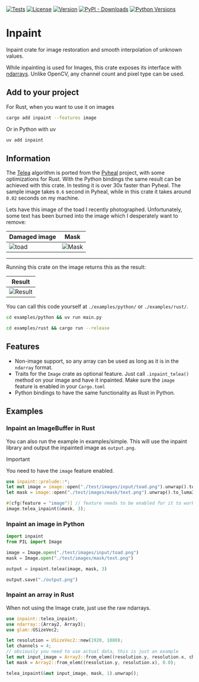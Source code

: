 [![Tests](https://github.com/gillesvink/inpaint/actions/workflows/test.yaml/badge.svg)](https://github.com/gillesvink/inpaint/actions/workflows/test.yaml) 
[![License](https://img.shields.io/crates/l/inpaint)](https://crates.io/crates/inpaint) 
[![Version](https://img.shields.io/crates/v/inpaint)](https://crates.io/crates/inpaint) 
[![PyPI - Downloads](https://img.shields.io/pypi/dm/inpaint)](https://pypi.org/project/inpaint/) 
[![Python Versions](https://img.shields.io/pypi/pyversions/inpaint)](https://pypi.org/project/inpaint/) 

# Inpaint

Inpaint crate for image restoration and smooth interpolation of unknown values.

While inpainting is used for Images, this crate exposes its interface with [ndarrays](https://docs.rs/ndarray/latest/ndarray/).
Unlike OpenCV, any channel count and pixel type can be used.

## Add to your project

For Rust, when you want to use it on images
```bash
cargo add inpaint --features image
```

Or in Python with uv 
```bash
uv add inpaint
```

## Information

The [Telea](https://codeberg.org/gillesvink/inpaint/src/branch/main/src/telea.rs) algorithm is ported from the [Pyheal](https://github.com/olvb/Pyheal) project, with some optimizations for Rust. With the Python bindings the same result can be achieved with this crate. In testing it is over 30x faster than Pyheal. The sample image takes `0.6` second in Pyheal, while in this crate it takes around `0.02` seconds on my machine.

Lets have this image of the toad I recently photographed. Unfortunately, some text has been burned into the image which I desperately want to remove:

| Damaged image           |  Mask                   |
|-------------------------|-------------------------|
| ![toad](https://codeberg.org/gillesvink/inpaint/media/branch/main/test/images/baked/toad.png) | ![Mask](https://codeberg.org/gillesvink/inpaint/media/branch/main/test/images/mask/text.png) |

---
Running this crate on the image returns this as the result:

| Result                  |
|-------------------------|
| ![Result](https://codeberg.org/gillesvink/inpaint/media/branch/main/test/images/expected/telea/toad_text.png) |

You can call this code yourself at `./examples/python/` or `./examples/rust/`.
```bash
cd examples/python && uv run main.py
```

```bash
cd examples/rust && cargo run --release
```




## Features
- Non-image support, so any array can be used as long as it is in the `ndarray` format.
- Traits for the `Image` crate as optional feature. Just call `.inpaint_telea()` method on your image and have it inpainted. Make sure the `image` feature is enabled in your `Cargo.toml`
- Python bindings to have the same functionality as Rust in Python.

## Examples

### Inpaint an ImageBuffer in Rust
You can also run the example in examples/simple. This will use the inpaint library and output the inpainted image as `output.png`.

> [!IMPORTANT]  
> You need to have the `image` feature enabled.

```rust
use inpaint::prelude::*;
let mut image = image::open("./test/images/input/toad.png").unwrap().to_rgba32f();
let mask = image::open("./test/images/mask/text.png").unwrap().to_luma32f();

#[cfg(feature = "image")] // feature needs to be enabled for it to work
image.telea_inpaint(&mask, 3);
```

### Inpaint an image in Python
```python
import inpaint
from PIL import Image

image = Image.open("./test/images/input/toad.png")
mask = Image.open("./test/images/mask/text.png")

output = inpaint.telea(image, mask, 3)

output.save("./output.png")
```

### Inpaint an array in Rust

When not using the Image crate, just use the raw ndarrays.

```rust
use inpaint::telea_inpaint;
use ndarray::{Array2, Array3};
use glam::USizeVec2;

let resolution = USizeVec2::new(1920, 1080);
let channels = 4;
// obviously you need to use actual data, this is just an example
let mut input_image = Array3::from_elem((resolution.y, resolution.x, channels), 0.0);
let mask = Array2::from_elem((resolution.y, resolution.x), 0.0);

telea_inpaint(&mut input_image, mask, 1).unwrap();
```